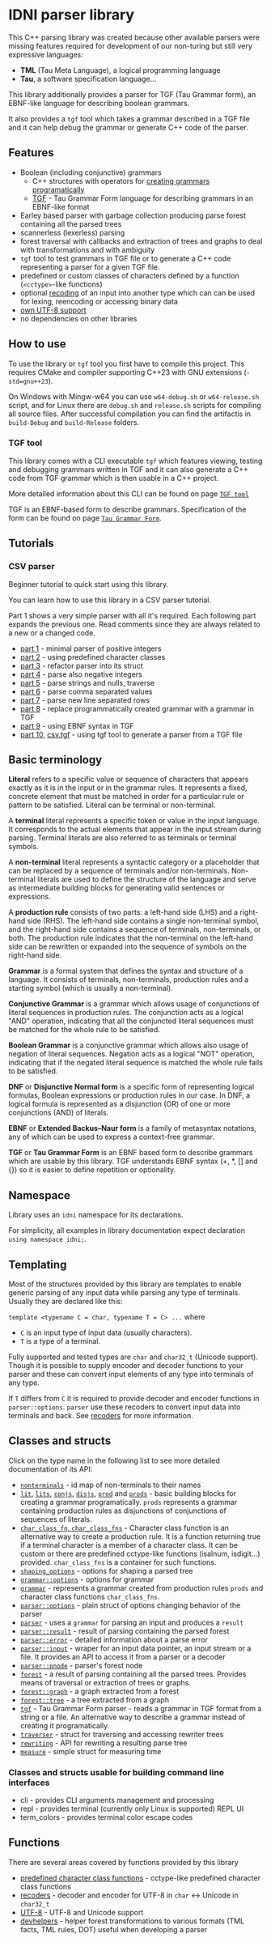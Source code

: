 # IDNI parser library

This C++ parsing library was created because other available parsers were missing features required for development of our non-turing but still very expressive languages:
- **TML** (Tau Meta Language), a logical programming language
- **Tau**, a software specification language...

This library additionally provides a parser for TGF (Tau Grammar form), an EBNF-like language for describing boolean grammars.

It also provides a `tgf` tool which takes a grammar described in a TGF file and it can help debug the grammar or generate C++ code of the parser.


## Features

- Boolean (including conjunctive) grammars
	- C++ structures with operators for [creating grammars programatically](docs/programatic_grammar.md)
	- [TGF](docs/tgf.md) - Tau Grammar Form language for describing grammars in an EBNF-like format
- Earley based parser with garbage collection producing parse forest containing all the parsed trees
- scannerless (lexerless) parsing
- forest traversal with callbacks and extraction of trees and graphs to deal with transformations and with ambiguity
- `tgf` tool to test grammars in TGF file or to generate a C++ code representing a parser for a given TGF file.
- predefined or custom classes of characters defined by a function (`<cctype>`-like functions)
- optional [recoding](docs/recoders.md) of an input into another type which can can be used for lexing, reencoding or accessing binary data
- [own UTF-8 support](docs/utf8.md)
- no dependencies on other libraries


## How to use

To use the library or `tgf` tool you first have to compile this project. This requires CMake and compiler supporting C++23 with GNU extensions (`-std=gnu++23`).

On Windows with Mingw-w64 you can use `w64-debug.sh` or `w64-release.sh` script, and for Linux there are `debug.sh` and `release.sh` scripts for compiling all source files. After successful compilation you can find the artifactis in `build-Debug` and `build-Release` folders.


### TGF tool

This library comes with a CLI executable `tgf` which features viewing, testing and debugging grammars written in TGF and it can also generate a C++ code from TGF grammar which is then usable in a C++ project.

More detailed information about this CLI can be found on page [`TGF tool`](docs/tgf_tool.md)

TGF is an EBNF-based form to describe grammars. Specification of the form can be found on page [`Tau Grammar Form`](docs/tau_grammar_form.md).

## Tutorials

### CSV parser

Beginner tutorial to quick start using this library.

You can learn how to use this library in a CSV parser tutorial.

Part 1 shows a very simple parser with all it's required.
Each following part expands the previous one.
Read comments since they are always related to a new or a changed code.

- [part 1](examples/csv_parser1/main.cpp) - minimal parser of positive integers
- [part 2](examples/csv_parser2/main.cpp) - using predefined character classes
- [part 3](examples/csv_parser3/main.cpp) - refactor parser into its struct
- [part 4](examples/csv_parser4/main.cpp) - parse also negative integers
- [part 5](examples/csv_parser5/main.cpp) - parse strings and nulls, traverse
- [part 6](examples/csv_parser6/main.cpp) - parse comma separated values
- [part 7](examples/csv_parser7/main.cpp) - parse new line separated rows
- [part 8](examples/csv_parser8/main.cpp) - replace programmatically created grammar with a grammar in TGF
- [part 9](examples/csv_parser9/main.cpp) - using EBNF syntax in TGF
- [part 10](examples/csv_parser10/main.cpp), [csv.tgf](examples/csv_parser10/csv.tgf) - using tgf tool to generate a parser from a TGF file

## Basic terminology

**Literal** refers to a specific value or sequence of characters that appears exactly as it is in the input or in the grammar rules. It represents a fixed, concrete element that must be matched in order for a particular rule or pattern to be satisfied.
Literal can be terminal or non-terminal.

A **terminal** literal represents a specific token or value in the input language. It corresponds to the actual elements that appear in the input stream during parsing. Terminal literals are also referred to as terminals or terminal symbols.

A **non-terminal** literal represents a syntactic category or a placeholder that can be replaced by a sequence of terminals and/or non-terminals. Non-terminal literals are used to define the structure of the language and serve as intermediate building blocks for generating valid sentences or expressions.

A **production rule** consists of two parts: a left-hand side (LHS) and a right-hand side (RHS). The left-hand side contains a single non-terminal symbol, and the right-hand side contains a sequence of terminals, non-terminals, or both. The production rule indicates that the non-terminal on the left-hand side can be rewritten or expanded into the sequence of symbols on the right-hand side.

**Grammar** is a formal system that defines the syntax and structure of a language. It consists of terminals, non-terminals, production rules and a starting symbol (which is usually a non-terminal).

**Conjunctive Grammar** is a grammar which allows usage of conjunctions of literal sequences in production rules. The conjunction acts as a logical "AND" operation, indicating that all the conjuncted literal sequences must be matched for the whole rule to be satisfied.

**Boolean Grammar** is a conjunctive grammar which allows also usage of negation of literal sequences. Negation acts as a logical "NOT" operation, indicating that if the negated literal sequence is matched the whole rule fails to be satisfied.

**DNF** or **Disjunctive Normal form** is a specific form of representing logical formulas, Boolean expressions or production rules in our case. In DNF, a logical formula is represented as a disjunction (OR) of one or more conjunctions (AND) of literals.

**EBNF** or **Extended Backus–Naur form** is a family of metasyntax notations, any of which can be used to express a context-free grammar.

**TGF** or **Tau Grammar Form** is an EBNF based form to describe grammars which are usable by this library. TGF understands EBNF syntax (+, *, [] and {}) so it is easier to define repetition or optionality.


## Namespace

Library uses an `idni` namespace for its declarations.

For simplicity, all examples in library documentation expect declaration `using namespace idni;`.


## Templating

Most of the structures provided by this library are templates to enable generic parsing of any input data while parsing any type of terminals. Usually they are declared like this:

`template <typename C = char, typename T = C> ...` where
- `C` is an input type of input data (usually characters).
- `T` is a type of a terminal.

Fully supported and tested types are `char` and `char32_t` (Unicode support). Though it is possible to supply encoder and decoder functions to your parser and these can convert input elements of any type into terminals of any type.

If `T` differs from `C` it is required to provide decoder and encoder functions in `parser::options`. `parser` use these recoders to convert input data into terminals and back. See [recoders](docs/recoders.md) for more information.

<a name="overview-of-types"></a>

## Classes and structs

Click on the type name in the following list to see more detailed documentation of its API:
- [`nonterminals`](docs/nonterminals.md) - id map of non-terminals to their names
- [`lit`](docs/lit.md), [`lits`](docs/lits.md), [`conjs`](docs/conjs.md), [`disjs`](docs/disjs.md), [`prod`](docs/prod.md) and [`prods`](docs/prods.md) - basic building blocks for creating a grammar programatically. `prods` represents a grammar containing production rules as disjunctions of conjunctions of sequences of literals.
- [`char_class_fn`, `char_class_fns`](docs/char_class_fns.md) - Character class function is an alternative way to create a production rule. It is a function returning true if a terminal character is a member of a character class. It can be custom or there are predefined cctype-like functions (isalnum, isdigit...) provided. `char_class_fns` is a container for such functions.
- [`shaping_options`](docs/shaping_options.md) - options for shaping a parsed tree
- [`grammar::options`](docs/grammar_options.md) - options for grammar
- [`grammar`](docs/grammar.md) - represents a grammar created from production rules `prods` and character class functions `char_class_fns`.
- [`parser::options`](docs/parser_options.md) - plain struct of options changing behavior of the parser
- [`parser`](docs/parser.md) - uses a `grammar` for parsing an input and produces a `result`
- [`parser::result`](docs/parser_result.md) - result of parsing containing the parsed forest
- [`parser::error`](docs/parser_error.md) - detailed information about a parse error
- [`parser::input`](docs/parser_input.md) - wraper for an input data pointer, an input stream or a file. It provides an API to access it from a parser or a decoder
- [`parser::pnode`](docs/parser_pnode.md) - parser's forest node
- [`forest`](docs/forest.md) - a result of parsing containing all the parsed trees. Provides means of traversal or extraction of trees or graphs.
- [`forest::graph`](docs/forest_graph.md) - a graph extracted from a forest
- [`forest::tree`](docs/forest_tree.md) - a tree extracted from a graph
- [`tgf`](docs/tgf.md) - Tau Grammar Form parser - reads a grammar in TGF format from a string or a file. An alternative way to describe a grammar instead of creating it programatically.
- [`traverser`](docs/traverser.md) - struct for traversing and accessing rewriter trees
- [`rewriting`](docs/rewriting.md) - API for rewriting a resulting parse tree
- [`measure`](docs/measure.md) - simple struct for measuring time

### Classes and structs usable for building command line interfaces

- cli - provides CLI arguments management and processing
- repl - provides terminal (currently only Linux is supported) REPL UI
- term_colors - provides terminal color escape codes

## Functions

There are several areas covered by functions provided by this library

- [predefined character class functions](docs/charclasses.md) - cctype-like predefined character class functions
- [recoders](docs/recoders.md) - decoder and encoder for UTF-8 in `char` <-> Unicode in `char32_t`
- [UTF-8](docs/utf8.md) - UTF-8 and Unicode support
- [devhelpers](docs/devhelpers.md) - helper forest transformations to various formats (TML facts, TML rules, DOT) useful when developing a parser
